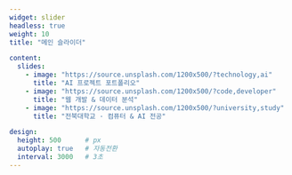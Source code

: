 ```yaml
---
widget: slider
headless: true
weight: 10
title: "메인 슬라이더"

content:
  slides:
    - image: "https://source.unsplash.com/1200x500/?technology,ai"
      title: "AI 프로젝트 포트폴리오"
    - image: "https://source.unsplash.com/1200x500/?code,developer"
      title: "웹 개발 & 데이터 분석"
    - image: "https://source.unsplash.com/1200x500/?university,study"
      title: "전북대학교 · 컴퓨터 & AI 전공"

design:
  height: 500      # px
  autoplay: true   # 자동전환
  interval: 3000   # 3초
---
```

